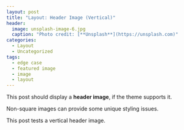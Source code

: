 ```yaml
---
layout: post
title: "Layout: Header Image (Vertical)"
header:
  image: unsplash-image-6.jpg
  caption: "Photo credit: [**Unsplash**](https://unsplash.com)"
categories:
  - Layout
  - Uncategorized
tags:
  - edge case
  - featured image
  - image
  - layout
---
```


This post should display a **header image**, if the theme supports it.

Non-square images can provide some unique styling issues.

This post tests a vertical header image.